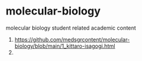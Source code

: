 # molecular-biology
molecular biology student related academic content

1. https://github.com/medsgrcontent/molecular-biology/blob/main/1_kittaro-isagogi.html
2.
